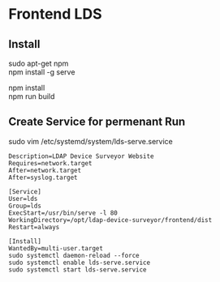 # Frontend LDS

## Install
sudo apt-get npm  
npm install -g serve  

npm install  
npm run build  

## Create Service for permenant Run
sudo vim /etc/systemd/system/lds-serve.service  

```[Unit]  
Description=LDAP Device Surveyor Website
Requires=network.target  
After=network.target  
After=syslog.target  

[Service]  
User=lds 
Group=lds  
ExecStart=/usr/bin/serve -l 80
WorkingDirectory=/opt/ldap-device-surveyor/frontend/dist
Restart=always  

[Install]  
WantedBy=multi-user.target
sudo systemctl daemon-reload --force  
sudo systemctl enable lds-serve.service  
sudo systemctl start lds-serve.service 
```
